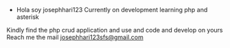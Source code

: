 - Hola soy josephhari123
Currently on development
 learning php and asterisk
 
 Kindly find the php crud application and use and code and develop on yours 
 Reach me the mail josephhari123sfs@gmail.com

<!---
josephhari123/josephhari123 is a ✨ special ✨ repository because its `README.md` (this file) appears on your GitHub profile.
You can click the Preview link to take a look at your changes.
--->
